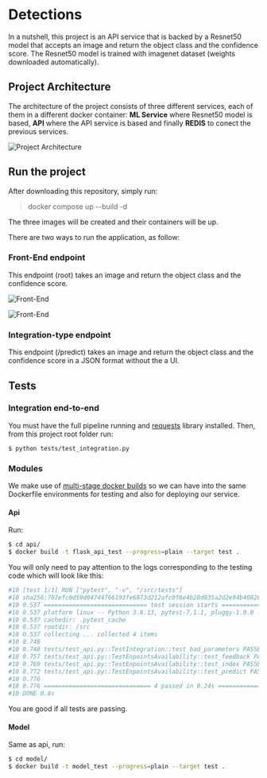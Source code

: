 # Detections

In a nutshell, this project is an API service that is backed by a Resnet50 model that accepts an image and return the object class and the confidence score. 
The Resnet50 model is trained with imagenet dataset (weights downloaded automatically).

## Project Architecture

The architecture of the project consists of three different services, each of them in a different docker container: **ML Service** where Resnet50 model is based, **API** where the API service is based and finally **REDIS** to conect the previous services. 

![Project Architecture](/car_detection/tests/Project_arch.png)

## Run the project

After downloading this repository, simply run:

> docker compose up --build -d

The three images will be created and their containers will be up.

There are two ways to run the application, as follow:

### Front-End endpoint

This endpoint (root) takes an image and return the object class and the confidence score.

![Front-End](/car_detection/tests/Front-End-1.png)

![Front-End](/car_detection/tests/Front-End-2.png)

### Integration-type endpoint

This endpoint (/predict) takes an image and return the object class and the confidence score in a JSON format without the a UI.


## Tests

### Integration end-to-end

You must have the full pipeline running and [requests](https://docs.python-requests.org/en/latest/) library installed. Then, from this project root folder run:

```
$ python tests/test_integration.py
```

### Modules

We make use of [multi-stage docker builds](https://docs.docker.com/develop/develop-images/multistage-build/) so we can have into the same Dockerfile environments for testing and also for deploying our service.

#### Api

Run:

```bash
$ cd api/
$ docker build -t flask_api_test --progress=plain --target test .
```

You will only need to pay attention to the logs corresponding to the testing code which will look like this:

```bash
#10 [test 1/1] RUN ["pytest", "-v", "/src/tests"]
#10 sha256:707efc0d59d04744766193fe6873d212afc0f8e4b28d035a2d2e94b40826604f
#10 0.537 ============================= test session starts ==============================
#10 0.537 platform linux -- Python 3.8.13, pytest-7.1.1, pluggy-1.0.0 -- /usr/local/bin/python
#10 0.537 cachedir: .pytest_cache
#10 0.537 rootdir: /src
#10 0.537 collecting ... collected 4 items
#10 0.748
#10 0.748 tests/test_api.py::TestIntegration::test_bad_parameters PASSED           [ 25%]
#10 0.757 tests/test_api.py::TestEnpointsAvailability::test_feedback PASSED        [ 50%]
#10 0.769 tests/test_api.py::TestEnpointsAvailability::test_index PASSED           [ 75%]
#10 0.772 tests/test_api.py::TestEnpointsAvailability::test_predict PASSED         [100%]
#10 0.776
#10 0.776 ============================== 4 passed in 0.24s ===============================
#10 DONE 0.8s
```

You are good if all tests are passing.

#### Model

Same as api, run:

```bash
$ cd model/
$ docker build -t model_test --progress=plain --target test .
```
